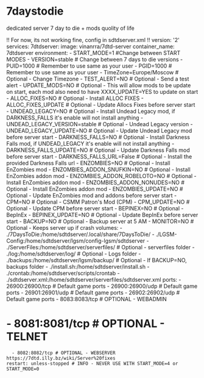 # 7daystodie
dedicated server 7 day to die + mods quolity of life


!!
For now, its not working fine, config in sdtdserver.xml
!!
version: '2'
services:
  7dtdserver:
    image: vinanrra/7dtd-server
    container_name: 7dtdserver
    environment:
      - START_MODE=1 #Change between START MODES
      - VERSION=stable # Change between 7 days to die versions
      - PUID=1000 # Remember to use same as your user
      - PGID=1000 # Remember to use same as your user
      - TimeZone=Europe/Moscow # Optional - Change Timezone
      - TEST_ALERT=NO # Optional - Send a test alert
      - UPDATE_MODS=NO # Optional - This will allow mods to be update on start, each mod also need to have XXXX_UPDATE=YES to update on start
      - ALLOC_FIXES=NO # Optional - Install ALLOC FIXES
      - ALLOC_FIXES_UPDATE # Optional - Update Allocs Fixes before server start
      - UNDEAD_LEGACY=NO # Optional - Install Undead Legacy mod, if DARKNESS_FALLS it's enable will not install anything
      - UNDEAD_LEGACY_VERSION=stable # Optional - Undead Legacy version
      - UNDEAD_LEGACY_UPDATE=NO # Optional - Update Undead Legacy mod before server start
      - DARKNESS_FALLS=NO # Optional - Install Darkness Falls mod, if UNDEAD_LEGACY it's enable will not install anything
      - DARKNESS_FALLS_UPDATE=NO  # Optional - Update Darkness Falls mod before server start
      - DARKNESS_FALLS_URL=False # Optional - Install the provided Darkness Falls url
      - ENZOMBIES=NO # Optional - Install EnZombies mod
      - ENZOMBIES_ADDON_SNUFKIN=NO # Optional - Install EnZombies addon mod
      - ENZOMBIES_ADDON_ROBELOTO=NO # Optional - Install EnZombies addon mod
      - ENZOMBIES_ADDON_NONUDES=NO # Optional - Install EnZombies addon mod
      - ENZOMBIES_UPDATE=NO # Optional - Update EnZombies mod and addons before server start
      - CPM=NO # Optional - CSMM Patron's Mod (CPM)
      - CPM_UPDATE=NO # Optional - Update CPM before server start
      - BEPINEX=NO # Optional - BepInEx
      - BEPINEX_UPDATE=NO # Optional - Update BepInEx before server start
      - BACKUP=NO # Optional - Backup server at 5 AM
      - MONITOR=NO # Optional - Keeps server up if crash
    volumes:
      - ./7DaysToDie:/home/sdtdserver/.local/share/7DaysToDie/
      - ./LGSM-Config:/home/sdtdserver/lgsm/config-lgsm/sdtdserver
      - ./ServerFiles:/home/sdtdserver/serverfiles/ # Optional - serverfiles folder
      - ./log:/home/sdtdserver/log/ # Optional - Logs folder
      - ./backups:/home/sdtdserver/lgsm/backup/ # Optional - If BACKUP=NO, backups folder
      - ./install.sh:/home/sdtdserver/install.sh
      - ./crontab:/home/sdtdserver/scripts/crontab
      - ./sdtdserver.xml:/home/sdtdserver/serverfiles/sdtdserver.xml
    ports:
      - 26900:26900/tcp # Default game ports
      - 26900:26900/udp # Default game ports
      - 26901:26901/udp # Default game ports
      - 26902:26902/udp # Default game ports
      - 8083:8083/tcp # OPTIONAL - WEBADMIN
#      - 8081:8081/tcp # OPTIONAL - TELNET
      - 8082:8082/tcp # OPTIONAL - WEBSERVER https://7dtd.illy.bz/wiki/Server%20fixes
    restart: unless-stopped # INFO - NEVER USE WITH START_MODE=4 or START_MODE=0